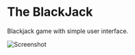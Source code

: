 # The BlackJack
Blackjack game with simple user interface.

![Screenshot](https://user-images.githubusercontent.com/90063160/214148544-d6043cdd-6f2a-46e1-bcef-f184bf81794a.png)
